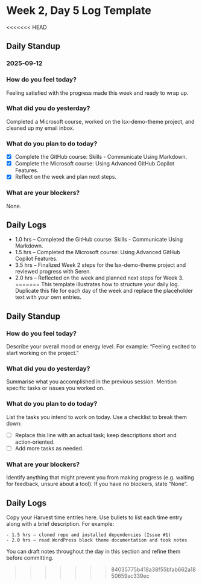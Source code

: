 # Week 2, Day 5 Log Template

<<<<<<< HEAD
## Daily Standup
### 2025‑09‑12

### How do you feel today?
Feeling satisfied with the progress made this week and ready to wrap up.

### What did you do yesterday?
Completed a Microsoft course, worked on the lsx-demo-theme project, and cleaned up my email inbox.

### What do you plan to do today?
- [x] Complete the GitHub course: Skills - Communicate Using Markdown.
- [x] Complete the Microsoft course: Using Advanced GitHub Copilot Features.
- [x] Reflect on the week and plan next steps.

### What are your blockers?
None.

## Daily Logs
- 1.0 hrs – Completed the GitHub course: Skills - Communicate Using Markdown.
- 1.5 hrs – Completed the Microsoft course: Using Advanced GitHub Copilot Features.
- 3.5 hrs – Finalized Week 2 steps for the lsx-demo-theme project and reviewed progress with Seren.
- 2.0 hrs – Reflected on the week and planned next steps for Week 3.
=======
This template illustrates how to structure your daily log.  Duplicate this file for each day of the week and replace the placeholder text with your own entries.

## Daily Standup

### How do you feel today?

Describe your overall mood or energy level.  For example: “Feeling excited to start working on the project.”

### What did you do yesterday?

Summarise what you accomplished in the previous session.  Mention specific tasks or issues you worked on.

### What do you plan to do today?

List the tasks you intend to work on today.  Use a checklist to break them down:

- [ ] Replace this line with an actual task; keep descriptions short and action‑oriented.
- [ ] Add more tasks as needed.

### What are your blockers?

Identify anything that might prevent you from making progress (e.g. waiting for feedback, unsure about a tool).  If you have no blockers, state “None”.

## Daily Logs

Copy your Harvest time entries here.  Use bullets to list each time entry along with a brief description.  For example:

```
- 1.5 hrs – cloned repo and installed dependencies (Issue #1)
- 2.0 hrs – read WordPress block theme documentation and took notes
```

You can draft notes throughout the day in this section and refine them before committing.
>>>>>>> 84035775b418a38f55bfab662a1850659ac339ec
